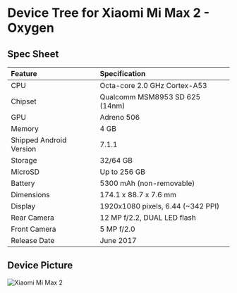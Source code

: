 # Device Tree for Xiaomi Mi Max 2 - Oxygen

## Spec Sheet

| Feature                 | Specification                     |
| :---------------------- | :-------------------------------- |
| CPU                     | Octa-core 2.0 GHz Cortex-A53      |
| Chipset                 | Qualcomm MSM8953 SD 625 (14nm)    |
| GPU                     | Adreno 506                        |
| Memory                  | 4 GB                              |
| Shipped Android Version | 7.1.1                             |
| Storage                 | 32/64 GB                          |
| MicroSD                 | Up to 256 GB                      |
| Battery                 | 5300 mAh (non-removable)          |
| Dimensions              | 174.1 x 88.7 x 7.6 mm             |
| Display                 | 1920x1080 pixels, 6.44 (~342 PPI) |
| Rear Camera             | 12 MP f/2.2, DUAL LED flash       |
| Front Camera            | 5 MP f/2.0                        |
| Release Date            | June 2017                         |

## Device Picture

![Xiaomi Mi Max 2](https://fdn2.gsmarena.com/vv/pics/xiaomi/xiaomi-mi-max-2-matte-black.jpg "Xiaomi Mi Max 2")
